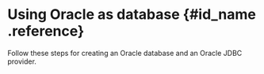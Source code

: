 # Using Oracle as database {#id_name .reference}

Follow these steps for creating an Oracle database and an Oracle JDBC provider.

